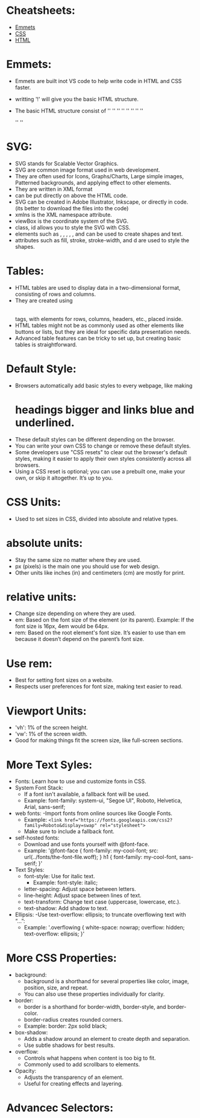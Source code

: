 # Cheatsheets:
- [Emmets](https://docs.emmet.io/cheat-sheet/)
- [CSS](https://htmlcheatsheet.com/css/)
- [HTML](https://htmlcheatsheet.com/)

# Emmets:
- Emmets are built inot VS code to help write code in HTML and CSS faster.
- writting '!' will give you the basic HTML structure.
- The basic HTML structure consist of 
    '<!DOCTYPE html>'
    '<html lang="en">'
    '<head>'
        '<meta charset="UTF-8">'
        '<meta name="viewport" content="width=device-width,' 'initial-scale=1.0">'
        '<title>Document</title>'
    '</head>'
    '<body>'

    '</body>'
    '</html>'

# SVG:
- SVG stands for Scalable Vector Graphics.
- SVG are common image format used in web development.
- They are often used for Icons, Graphs/Charts, Large simple images, Patterned backgrounds, and applying effect to other elements.
- They are written in XML format
- can be put directly on above the HTML code.
- SVG can be created in Adobe Illustrator, Inkscape, or directly in code. (its better to download the files into the code)
- xmlns is the XML namespace attribute.
- viewBox is the coordinate system of the SVG.
- class, id allows you to style the SVG with CSS.
- elements such as <circle>, <rect>, <path>, <text>, <polygon>, <path> and <text> can be used to create shapes and text.
- attributes such as fill, stroke, stroke-width, and d are used to style the shapes.

# Tables:
- HTML tables are used to display data in a two-dimensional format, consisting of rows and columns.
- They are created using <table></table> tags, with elements for rows, columns, headers, etc., placed inside.
- HTML tables might not be as commonly used as other elements like buttons or lists, but they are ideal for specific data presentation needs.
- Advanced table features can be tricky to set up, but creating basic tables is straightforward.

# Default Style:
- Browsers automatically add basic styles to every webpage, like making <h1> headings bigger and <a> links blue and underlined.
- These default styles can be different depending on the browser.
- You can write your own CSS to change or remove these default styles.
- Some developers use "CSS resets" to clear out the browser's default styles, making it easier to apply their own styles consistently across all browsers.
- Using a CSS reset is optional; you can use a prebuilt one, make your own, or skip it altogether. It’s up to you.

# CSS Units:
- Used to set sizes in CSS, divided into absolute and relative types.

# absolute units:
- Stay the same size no matter where they are used.
- px (pixels) is the main one you should use for web design.
- Other units like inches (in) and centimeters (cm) are mostly for print.

# relative units:
- Change size depending on where they are used.
- em: Based on the font size of the element (or its parent). Example: If the font size is 16px, 4em would be 64px.
- rem: Based on the root element's font size. It’s easier to use than em because it doesn’t depend on the parent’s font size.

# Use rem:
- Best for setting font sizes on a website.
- Respects user preferences for font size, making text easier to read.

# Viewport Units:
- 'vh': 1% of the screen height.
- 'vw': 1% of the screen width.
- Good for making things fit the screen size, like full-screen sections.

# More Text Syles:
- Fonts: Learn how to use and customize fonts in CSS.
- System Font Stack:
    - If a font isn't available, a fallback font will be used.
    - Example: font-family: system-ui, "Segoe UI", Roboto, Helvetica, Arial, sans-serif;
- web fonts:
    -Import fonts from online sources like Google Fonts.
    - Example: `<link href="https://fonts.googleapis.com/css2?family=Roboto&display=swap" rel="stylesheet">`
    - Make sure to include a fallback font.
- self-hosted fonts:
    - Download and use fonts yourself with @font-face.
    - Example: '@font-face
                    { font-family: my-cool-font; 
                    src: url(../fonts/the-font-file.woff);
                    } 
                    h1 { 
                        font-family: my-cool-font, sans-serif;
                    }'
- Text Styles:
    - font-style: Use for italic text.
        - Example: font-style: italic;
    - letter-spacing: Adjust space between letters.
    - line-height: Adjust space between lines of text.
    - text-transform: Change text case (uppercase, lowercase, etc.).
    - text-shadow: Add shadow to text.
- Ellipsis:
    -Use text-overflow: ellipsis; to truncate overflowing text with “...”:
    - Example: '.overflowing {
                white-space: nowrap;
                overflow: hidden;
                text-overflow: ellipsis;
                }'

# More CSS Properties:
- background:
    - background is a shorthand for several properties like color, image, position, size, and repeat.
    - You can also use these properties individually for clarity.
- border:
    - border is a shorthand for border-width, border-style, and border-color.
    - border-radius creates rounded corners.
    - Example: border: 2px solid black;
- box-shadow:
    - Adds a shadow around an element to create depth and separation.
    - Use subtle shadows for best results.
- overflow: 
    - Controls what happens when content is too big to fit.
    - Commonly used to add scrollbars to elements.
- Opacity:
    - Adjusts the transparency of an element.
    - Useful for creating effects and layering.

# Advancec Selectors:
